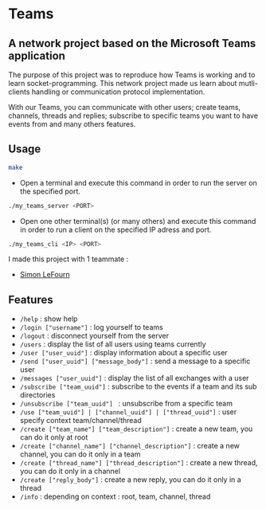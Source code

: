 # Teams

## A network project based on the Microsoft Teams application

The purpose of this project was to reproduce how Teams is working and to learn socket-programming.
This network project made us learn about mutli-clients handling or communication protocol implementation.

With our Teams, you can communicate with other users; create teams, channels, threads and replies; subscribe to specific teams you want to have events from and many others features.

## Usage
``` zsh
make
```

- Open a terminal and execute this command in order to run the server on the specified port.
``` zsh
./my_teams_server <PORT>
```
- Open one other terminal(s) (or many others) and execute this command in order to run a client on the specified IP adress and port.
``` zsh
./my_teams_cli <IP> <PORT>
```
I made this project with 1 teammate :
- [Simon LeFourn](https://github.com/simlf)

## Features
- ``` /help ``` : show help
- ``` /login ["username"] ``` : log yourself to teams
- ``` /logout ``` : disconnect yourself from the server
- ``` /users ``` : display the list of all users using teams currently
- ``` /user ["user_uuid"] ``` : display information about a specific user
- ``` /send ["user_uuid"] ["message_body"] ``` : send a message to a specific user
- ``` /messages ["user_uuid"] ``` : display the list of all exchanges with a user
- ``` /subscribe ["team_uuid"] ``` : subscribe to the events if a team and its sub directories
- ``` /unsubscribe ["team_uuid"]  ``` : unsubscribe from a specific team
- ``` /use ["team_uuid"] | ["channel_uuid"] | ["thread_uuid"] ``` : user specify context team/channel/thread
- ``` /create ["team_name"] ["team_description"] ``` : create a new team, you can do it only at root
- ``` /create ["channel_name"] ["channel_description"] ``` : create a new channel, you can do it only in a team
- ``` /create ["thread_name"] ["thread_description"] ``` : create a new thread, you can do it only in a channel
- ``` /create ["reply_body"] ``` : create a new reply, you can do it only in a thread
- ``` /info ``` : depending on context : root, team, channel, thread
